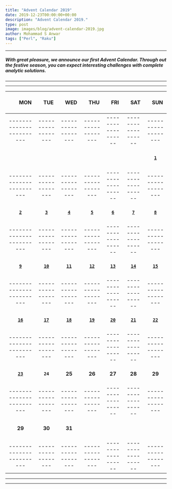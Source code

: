 ```yaml
---
title: "Advent Calendar 2019"
date: 2019-12-23T00:00:00+00:00
description: "Advent Calendar 2019."
type: post
image: images/blog/advent-calendar-2019.jpg
author: Mohammad S Anwar
tags: ["Perl", "Raku"]
---
```

***

##### With great pleasure, we announce our first **Advent Calendar**. Through out the festive season, you can expect interesting challenges with complete analytic solutions.

***
***

| <br>&nbsp;&nbsp;&nbsp;&nbsp;&nbsp;&nbsp;&nbsp;MON<br><br> | &nbsp;&nbsp;&nbsp;TUE | &nbsp;&nbsp;&nbsp;WED | &nbsp;&nbsp;&nbsp;THU | &nbsp;&nbsp;&nbsp;FRI | &nbsp;&nbsp;&nbsp;SAT | &nbsp;&nbsp;&nbsp;SUN |
| :---: | :---: | :---: | :---: | :---: | :---: | :---: |
| ------------------------ | ------------------ | ------------------ | ------------------ | ------------------ | ------------------ | ------------------ |
| <br><br><br>             |                    |                    |                    |                    |                    | [**`1`**](/blog/advent-calendar-2019-12-01)            |
| ------------------------ | ------------------ | ------------------ | ------------------ | ------------------ | ------------------ | ------------------ |
| <br>[**`2`**](/blog/advent-calendar-2019-12-02)<br><br>      | [**`3`**](/blog/advent-calendar-2019-12-03)            | [**`4`**](/blog/advent-calendar-2019-12-04)            | [**`5`**](/blog/advent-calendar-2019-12-05)            | [**`6`**](/blog/advent-calendar-2019-12-06)            | [**`7`**](/blog/advent-calendar-2019-12-07)            | [**`8`**](/blog/advent-calendar-2019-12-08)            |
| ------------------------ | ------------------ | ------------------ | ------------------ | ------------------ | ------------------ | ------------------ |
| <br>[**`9`**](/blog/advent-calendar-2019-12-09)<br><br>      | [**`10`**](/blog/advent-calendar-2019-12-10)           | [**`11`**](/blog/advent-calendar-2019-12-11)           | [**`12`**](/blog/advent-calendar-2019-12-12)           | [**`13`**](/blog/advent-calendar-2019-12-13)           | [**`14`**](/blog/advent-calendar-2019-12-14)           | [**`15`**](/blog/advent-calendar-2019-12-15)           |
| ------------------------ | ------------------ | ------------------ | ------------------ | ------------------ | ------------------ | ------------------ |
| <br>[**`16`**](/blog/advent-calendar-2019-12-16)<br><br>     | [**`17`**](/blog/advent-calendar-2019-12-17)           | [**`18`**](/blog/advent-calendar-2019-12-18)           | [**`19`**](/blog/advent-calendar-2019-12-19)           | [**`20`**](/blog/advent-calendar-2019-12-20)           | [**`21`**](/blog/advent-calendar-2019-12-21)           | [**`22`**](/blog/advent-calendar-2019-12-22)           |
| ------------------------ | ------------------ | ------------------ | ------------------ | ------------------ | ------------------ | ------------------ |
| <br>[**`23`**](/blog/advent-calendar-2019-12-23)<br><br>     | **`24`**           | **25**             | **26**             | **27**             | **28**             | **29**             |
| ------------------------ | ------------------ | ------------------ | ------------------ | ------------------ | ------------------ | ------------------ |
| <br>**29**<br><br>       | **30**             | **31**             |                    |                    |                    |                    |
| ------------------------ | ------------------ | ------------------ | ------------------ | ------------------ | ------------------ | ------------------ |

***
***
